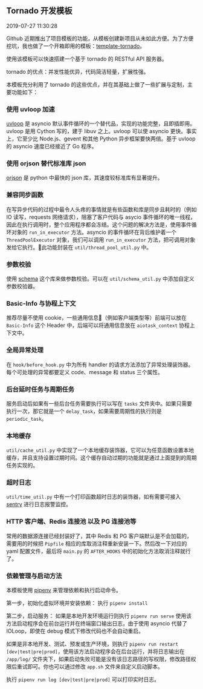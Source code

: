 ## Tornado 开发模板

2019-07-27 11:30:28

Github 近期推出了项目模板的功能，从模板创建新项目从未如此方便。为了方便挖坑，我也做了一个开箱即用的模板：[template-tornado](https://github.com/Jackeriss/template-tornado)。 

使用该模板可以快速搭建一个基于 tornado 的 RESTful API 服务器。

tornado 的优点：并发性能优异，代码简洁轻量，扩展性强。 

本模板充分利用了 tornado 的这些优点，并在其基础上做了一些扩展与定制，主要功能如下：

### 使用 uvloop 加速

[uvloop](https://github.com/MagicStack/uvloop) 是 asyncio 默认事件循环的一个替代品，实现的功能完整，且即插即用。uvloop 是用 Cython 写的，建于 libuv 之上。uvloop 可以使 asyncio 更快。事实上，它至少比 Node.js、gevent 和其他 Python 异步框架要快两倍。基于 uvloop 的 asyncio 速度已经接近了 Go 程序。

### 使用 orjson 替代标准库 json

[orjson](https://github.com/ijl/orjson) 是 python 中最快的 json 库，其速度较标准库有显著提升。

### 兼容同步函数

在写异步代码的过程中最令人头疼的事情就是有些函数和库是同步且耗时的（例如 IO 读写，requests 网络请求），阻塞了客户代码与 asycio 事件循环的唯一线程，因此在执行调用时，整个应用程序都会冻结。这个问题的解决方法是，使用事件循环对象的 `run_in_executor` 方法。asyncio 的事件循环在背后维护着一个 `ThreadPoolExecutor` 对象，我们可以调用 `run_in_executor` 方法，把可调用对象发给它执行。此功能封装在 `util/thread_pool_util.py` 中。

### 参数校验

使用 [schema](https://github.com/keleshev/schema) 这个库来做参数校验。可以在 `util/schema_util.py` 中添加自定义参数校验器。

### Basic-Info 与协程上下文

推荐尽量不使用 cookie，一些通用信息（例如客户端类型等）前端可以放在 `Basic-Info` 这个 Header 中，后端可以将通用信息放在 `aiotask_context` 协程上下文中。

### 全局异常处理

在 `hook/before_hook.py` 中为所有 handler 的请求方法添加了异常处理装饰器。每个可处理的异常都要定义 code、message 和 status 三个属性。

### 后台延时任务与周期任务

服务启动后如果有一些后台任务需要执行可以写在 `tasks` 文件夹中。如果只需要执行一次，那它就是一个 `delay_task`，如果需要周期性的执行则是 `periodic_task`。

### 本地缓存

`util/cache_util.py` 中实现了一个本地缓存装饰器，它可以为任意函数设置本地缓存，并且支持设置过期时间。这个缓存自动过期的功能就是通过上面提到的周期任务实现的。

### 超时日志

`util/time_util.py` 中有一个打印函数超时日志的装饰器，如有需要可接入 [sentry](https://github.com/getsentry/sentry) 进行日志报警监控。

### HTTP 客户端、Redis 连接池 以及 PG 连接池等

常用的数据源连接已经封装好了，其中 Redis 和 PG 客户端默认是不会加载的，需要用的时候把 `Pipfile` 相应的库取消注释重新安装一下。然后改一下对应的 yaml 配置文件，最后将 `main.py` 的 `AFTER_HOOKS` 中的初始化方法取消注释就行了。

### 依赖管理与启动方法

本模板使用 [pipenv](https://github.com/pypa/pipenv) 来管理依赖和执行启动命令。

第一步，初始化虚拟环境并安装依赖：
执行 `pipenv install`

第二步，启动服务：
如果是本地开发环境运行则执行 `pipenv run serve`
使用该方法启动程序会在前台运行并在终端窗口输出日志，由于使用 asyncio 代替了 IOLoop，即使在 debug 模式下修改代码也不会自动重启。

如果是非本地开发、测试、预发或生产环境，则执行 `pipenv run restart [dev|test|pre|prod]`，使用该方法启动程序会在后台运行，并将日志输出在 `/app/log/` 文件夹下，如果启动失败可能是没有该日志路径的写权限，修改路径权限后重试即可。你也可以通过修改 `app.sh` 文件来自定义启动脚本。

执行 `pipenv run log [dev|test|pre|prod]` 可以打印实时日志。
